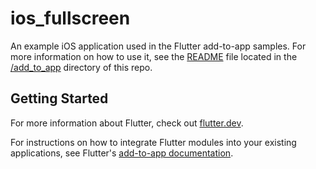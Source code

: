 # ios_fullscreen

An example iOS application used in the Flutter add-to-app samples. For more
information on how to use it, see the [README](../README.md) file located in the
[/add_to_app](/add_to_app) directory of this repo.

## Getting Started

For more information about Flutter, check out
[flutter.dev](https://flutter.dev).

For instructions on how to integrate Flutter modules into your existing
applications, see Flutter's
[add-to-app documentation](https://flutter.dev/docs/development/add-to-app).
